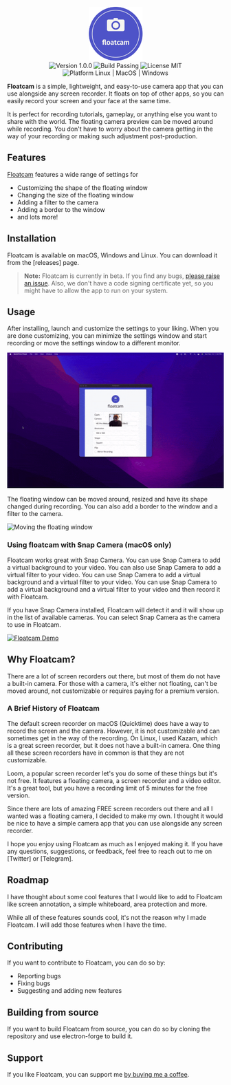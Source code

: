 <p align="center">
  <img  src="./floatcam-circle.png" height="125px" alt="Floatcam logo"> <br/>
  <img  src="https://img.shields.io/badge/Version-0.1.0-blue.svg" alt="Version 1.0.0" />
  <img  src="https://img.shields.io/badge/Build-Passing-green.svg" alt="Build Passing" />
  <img src="https://img.shields.io/badge/license-MIT-brightgreen?style=flat-square" alt="License MIT" />
  
  <img src="https://img.shields.io/badge/Platform-Linux%20%7C%20MacOS%20%7C%20Windows-blue?style=flat-square" alt="Platform Linux | MacOS | Windows" />

</p>

**Floatcam** is a simple, lightweight, and easy-to-use camera app that you can use alongside any screen recorder. It floats on top of other apps, so you can easily record your screen and your face at the same time.

It is perfect for recording tutorials, gameplay, or anything else you want to share with the world. The floating camera preview can be moved around while recording. You don't have to worry about the camera getting in the way of your recording or making such adjustment post-production.

## Features

[Floatcam](https://github.com/theterminalguy/floatcam) features a wide range of settings for 

- Customizing the shape of the floating window
- Changing the size of the floating window
- Adding a filter to the camera
- Adding a border to the window 
- and lots more!

## Installation

Floatcam is available on macOS, Windows and Linux. You can download it from the [releases] page.

> **Note:** Floatcam is currently in beta. If you find any bugs, [please raise an issue](https://github.com/theterminalguy/floatcam/issues/new). Also, we don't have a code signing certificate yet, so you might have to allow the app to run on your system.

## Usage

After installing, launch and customize the settings to your liking. When you are done customizing, you can minimize the settings window and start recording or move the settings window to a different monitor.

![Adjusting floacam settings](./1.gif)

The floating window can be moved around, resized and have its shape changed during recording. You can also add a border to the window and a filter to the camera.

![Moving the floating window](./2.gif)

### Using floatcam with Snap Camera (macOS only)

Floatcam works great with Snap Camera. You can use Snap Camera to add a virtual background to your video. You can also use Snap Camera to add a virtual filter to your video. You can use Snap Camera to add a virtual background and a virtual filter to your video. You can use Snap Camera to add a virtual background and a virtual filter to your video and then record it with Floatcam.

If you have Snap Camera installed, Floatcam will detect it and it will show up in the list of available cameras. You can select Snap Camera as the camera to use in Floatcam.

[![Floatcam Demo](https://img.youtube.com/vi/dQw4w9WgXcQ/0.jpg)](https://www.youtube.com/watch?v=dQw4w9WgXcQ)

## Why Floatcam?

There are a lot of screen recorders out there, but most of them do not have a built-in camera. For those with a camera, it's either not floating, can't be moved around, not customizable or requires paying for a premium version. 

### A Brief History of Floatcam

The default screen recorder on macOS (Quicktime) does have a way to record the screen and the camera. However, it is not customizable and can sometimes get in the way of the recording.  On Linux, I used Kazam, which is a great screen recorder, but it does not have a built-in camera. One thing all these screen recorders have in common is that they are not customizable.

Loom, a popular screen recorder let's you do some of these things but it's not free. It features a floating camera, a screen recorder and a video editor. It's a great tool, but you have a recording limit of 5 minutes for the free version.

Since there are lots of amazing FREE screen recorders out there and all I wanted was a floating camera, I decided to make my own. I thought it would be nice to have a simple camera app that you can use alongside any screen recorder.

I hope you enjoy using Floatcam as much as I enjoyed making it. If you have any questions, suggestions, or feedback, feel free to reach out to me on [Twitter] or [Telegram].

## Roadmap

I have thought about some cool features that I would like to add to Floatcam like screen annotation, a simple whiteboard, area protection and more. 

While all of these features sounds cool, it's not the reason why I made Floatcam. I will add those features when I have the time.

## Contributing

If you want to contribute to Floatcam, you can do so by: 

- Reporting bugs
- Fixing bugs
- Suggesting and adding new features

## Building from source

If you want to build Floatcam from source, you can do so by cloning the repository and use electron-forge to build it.

## Support

If you like Floatcam, you can support me [by buying me a coffee](https://www.buymeacoffee.com/theterminalguy).

